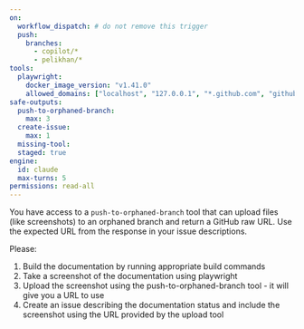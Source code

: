 ```yaml
---
on:
  workflow_dispatch: # do not remove this trigger
  push:
    branches:
      - copilot/*
      - pelikhan/*
tools:
  playwright:
    docker_image_version: "v1.41.0"
    allowed_domains: ["localhost", "127.0.0.1", "*.github.com", "github.com"]
safe-outputs:
  push-to-orphaned-branch:
    max: 3
  create-issue:
    max: 1
  missing-tool:
  staged: true
engine: 
  id: claude
  max-turns: 5
permissions: read-all
---
```


You have access to a `push-to-orphaned-branch` tool that can upload files (like screenshots) to an orphaned branch and return a GitHub raw URL. Use the expected URL from the response in your issue descriptions.

Please:
1. Build the documentation by running appropriate build commands
2. Take a screenshot of the documentation using playwright 
3. Upload the screenshot using the push-to-orphaned-branch tool - it will give you a URL to use
4. Create an issue describing the documentation status and include the screenshot using the URL provided by the upload tool
